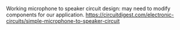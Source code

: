 
Working microphone to speaker circuit design: may need to modify components for our application. 
https://circuitdigest.com/electronic-circuits/simple-microphone-to-speaker-circuit



